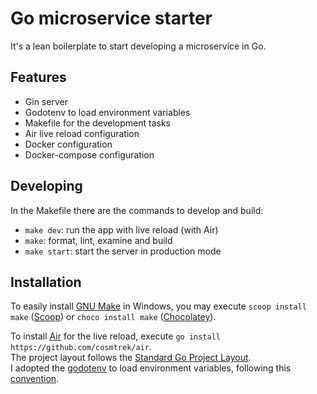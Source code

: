 # Go microservice starter
It's a lean boilerplate to start developing a microservice in Go.

## Features
- Gin server
- Godotenv to load environment variables
- Makefile for the development tasks
- Air live reload configuration
- Docker configuration
- Docker-compose configuration

## Developing
In the Makefile there are the commands to develop and build:
- `make dev`: run the app with live reload (with Air)
- `make`: format, lint, examine and build
- `make start`: start the server in production mode

## Installation
To easily install [GNU Make](https://www.gnu.org/software/make/) in Windows, you may execute `scoop install make` ([Scoop](https://scoop.sh/)) or `choco install make` ([Chocolatey](https://chocolatey.org/)).

To install [Air](https://github.com/cosmtrek/air) for the live reload, execute `go install https://github.com/cosmtrek/air`.  
The project layout follows the [Standard Go Project Layout](https://github.com/golang-standards/project-layout).  
I adopted the [godotenv](https://pkg.go.dev/github.com/joho/godotenv) to load environment variables, following this [convention](https://github.com/bkeepers/dotenv#what-other-env-files-can-i-use).
